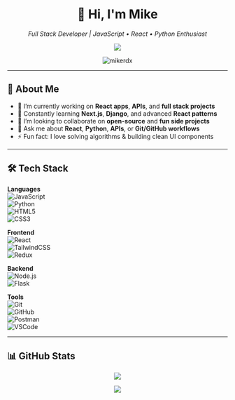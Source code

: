 <h1 align="center">👋 Hi, I'm Mike</h1>
<p align="center">
<em>Full Stack Developer | JavaScript • React • Python Enthusiast</em>  
</p>

<p align="center">
<img src="https://readme-typing-svg.herokuapp.com/?lines=Passionate%20Developer;React%20%7C%20Python%20Lover;Open-Source%20Contributor;Always%20Learning%20New%20Things&center=true&width=500&height=50&color=58a6ff&vCenter=true&size=20">
</p>

<p align="center">
<img src="https://komarev.com/ghpvc/?username=mikerdx&label=Profile%20Views&color=blueviolet&style=flat" alt="mikerdx" />
</p>

---

## 🚀 About Me  
- 🔭 I’m currently working on **React apps**, **APIs**, and **full stack projects**  
- 🌱 Constantly learning **Next.js**, **Django**, and advanced **React patterns**  
- 👯 I’m looking to collaborate on **open-source** and **fun side projects**  
- 💬 Ask me about **React**, **Python**, **APIs**, or **Git/GitHub workflows**  
- ⚡ Fun fact: I love solving algorithms & building clean UI components

---

## 🛠️ Tech Stack  

**Languages**  
![JavaScript](https://img.shields.io/badge/-JavaScript-F7DF1E?style=flat&logo=javascript&logoColor=black)  
![Python](https://img.shields.io/badge/-Python-3776AB?style=flat&logo=python&logoColor=white)  
![HTML5](https://img.shields.io/badge/-HTML5-E34F26?style=flat&logo=html5&logoColor=white)  
![CSS3](https://img.shields.io/badge/-CSS3-1572B6?style=flat&logo=css3)  

**Frontend**  
![React](https://img.shields.io/badge/-React-61DAFB?style=flat&logo=react&logoColor=black)  
![TailwindCSS](https://img.shields.io/badge/-Tailwind-38B2AC?style=flat&logo=tailwind-css&logoColor=white)  
![Redux](https://img.shields.io/badge/-Redux-764ABC?style=flat&logo=redux&logoColor=white)  

**Backend**  
![Node.js](https://img.shields.io/badge/-Node.js-339933?style=flat&logo=node.js&logoColor=white)  
![Flask](https://img.shields.io/badge/-Flask-000000?style=flat&logo=flask&logoColor=white)  

**Tools**  
![Git](https://img.shields.io/badge/-Git-F05032?style=flat&logo=git&logoColor=white)  
![GitHub](https://img.shields.io/badge/-GitHub-181717?style=flat&logo=github&logoColor=white)  
![Postman](https://img.shields.io/badge/-Postman-FF6C37?style=flat&logo=postman&logoColor=white)  
![VSCode](https://img.shields.io/badge/-VSCode-007ACC?style=flat&logo=visual-studio-code&logoColor=white)  

---

## 📊 GitHub Stats

<p align="center">
<img src="https://github-readme-stats.vercel.app/api?username=mikerdx&show_icons=true&theme=react&border_radius=10&hide_title=false">
</p>

<p align="center">
<img src="https://github-readme-streak-stats.herokuapp.com/?user=mikerdx&theme=react&hide_border=false">
</p>
